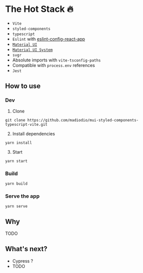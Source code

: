 # The Hot Stack 🔥

- `Vite`
- `styled-components`
- `typescript`
- `Eslint` with [eslint-config-react-app](https://www.npmjs.com/package/eslint-config-react-app)
- [`Material UI`](https://mui.com)
- [`Material UI System`](https://mui.com/system/basics/#main-content)
- `svgr`
- Absolute imports with `vite-tsconfig-paths`
- Compatible with `process.env` references
- `Jest`

## How to use

### Dev

1. Clone

```
git clone https://github.com/madiodio/mui-styled-components-typescript-vite.git
```

2. Install dependencies

```
yarn install
```

3. Start

```
yarn start
```

### Build

```
yarn build
```

### Serve the app

```
yarn serve
```

## Why

TODO

## What's next?

- Cypress ?
- TODO
